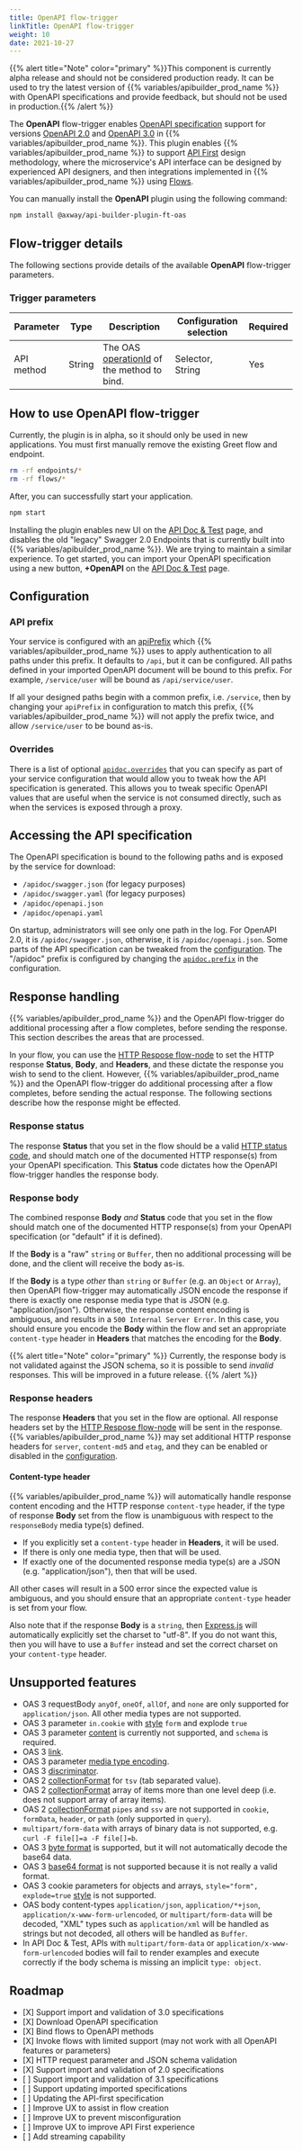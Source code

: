 ```yaml
---
title: OpenAPI flow-trigger
linkTitle: OpenAPI flow-trigger
weight: 10
date: 2021-10-27
---
```


{{% alert title="Note" color="primary" %}}This component is currently alpha release and should not be considered production ready. It can be used to try the latest version of {{% variables/apibuilder_prod_name %}} with OpenAPI specifications and provide feedback, but should not be used in production.{{% /alert %}}

The **OpenAPI** flow-trigger enables [OpenAPI specification](https://swagger.io/resources/open-api/) support for versions [OpenAPI 2.0](https://swagger.io/specification/v2/) and [OpenAPI 3.0](https://swagger.io/specification/) in {{% variables/apibuilder_prod_name %}}. This plugin enables {{% variables/apibuilder_prod_name %}} to support [API First](https://blog.axway.com/amplify-products/api-management/api-first-design) design methodology, where the microservice's API interface can be designed by experienced API designers, and then integrations implemented in {{% variables/apibuilder_prod_name %}} using [Flows](/docs/developer_guide/flows/).

You can manually install the **OpenAPI** plugin using the following command:

```bash
npm install @axway/api-builder-plugin-ft-oas
```

## Flow-trigger details

The following sections provide details of the available **OpenAPI** flow-trigger parameters.

### Trigger parameters

| Parameter | Type | Description | Configuration selection | Required |
| --- | --- | --- | --- | --- |
| API method | String | The OAS [operationId](https://swagger.io/specification/#operationObject) of the method to bind. | Selector, String | Yes |

## How to use OpenAPI flow-trigger

Currently, the plugin is in alpha, so it should only be used in new applications.  You must first manually remove the existing Greet flow and endpoint.

```bash
rm -rf endpoints/*
rm -rf flows/*
```

After, you can successfully start your application.

```bash
npm start
```

Installing the plugin enables new UI on the [API Doc & Test](/docs/developer_guide/console#api-doc-test-tab) page, and disables the old "legacy" Swagger 2.0 Endpoints that is currently built into {{% variables/apibuilder_prod_name %}}. We are trying to maintain a similar experience. To get started, you can import your OpenAPI specification using a new button, **+OpenAPI** on the [API Doc & Test](/docs/developer_guide/console#api-doc-test-tab) page.

## Configuration

### API prefix

Your service is configured with an [apiPrefix](/docs/developer_guide/project/configuration/project_configuration#apiprefix) which {{% variables/apibuilder_prod_name %}} uses to apply authentication to all paths under this prefix. It defaults to `/api`, but it can be configured. All paths defined in your imported OpenAPI document will be bound to this prefix. For example, `/service/user` will be bound as `/api/service/user`.

If all your designed paths begin with a common prefix, i.e. `/service`, then by changing your `apiPrefix` in configuration to match this prefix, {{% variables/apibuilder_prod_name %}} will not apply the prefix twice, and allow `/service/user` to be bound as-is.

### Overrides

There is a list of optional [`apidoc.overrides`](/docs/developer_guide/project/configuration/project_configuration#apidoc) that you can specify as part of your service configuration that would allow you to tweak how the API specification is generated. This allows you to tweak specific OpenAPI values that are useful when the service is not consumed directly, such as when the services is exposed through a proxy.

## Accessing the API specification

The OpenAPI specification is bound to the following paths and is exposed by the service for download:
* `/apidoc/swagger.json` (for legacy purposes)
* `/apidoc/swagger.yaml` (for legacy purposes)
* `/apidoc/openapi.json`
* `/apidoc/openapi.yaml`

On startup, administrators will see only one path in the log. For OpenAPI 2.0, it is `/apidoc/swagger.json`, otherwise, it is `/apidoc/openapi.json`. Some parts of the API specification can be tweaked from the [configuration](#configuration). The "/apidoc" prefix is configured by changing the [`apidoc.prefix`](/docs/developer_guide/project/configuration/project_configuration#apidoc) in the configuration.

<!-- TODO:
## Request handling
Describe what we do on an inbound request before hitting the flow. Write about what validation, massaging, coercing, response codes to expect and when.
-->

## Response handling

{{% variables/apibuilder_prod_name %}} and the OpenAPI flow-trigger do additional processing after a flow completes, before sending the response. This section describes the areas that are processed.

In your flow, you can use the [HTTP Respose flow-node](/docs/developer_guide/flows/flow_nodes/http_response_flow_node) to set the HTTP response **Status**, **Body**, and **Headers**, and these dictate the response you wish to send to the client.  However, {{% variables/apibuilder_prod_name %}} and the OpenAPI flow-trigger do additional processing after a flow completes, before sending the actual response. The following sections describe how the response might be effected.

### Response status

The response **Status** that you set in the flow should be a valid [HTTP status code](https://developer.mozilla.org/en-US/docs/Web/HTTP/Status), and should match one of the documented HTTP response(s) from your OpenAPI specification. This **Status** code dictates how the OpenAPI flow-trigger handles the response body.

### Response body

The combined response **Body** _and_ **Status** code that you set in the flow should match one of the documented HTTP response(s) from your OpenAPI specification (or "default" if it is defined).

If the **Body** is a "raw" `string` or `Buffer`, then no additional processing will be done, and the client will receive the body as-is.

If the **Body** is a type _other_ than `string` or `Buffer` (e.g. an `Object` or `Array`), then OpenAPI flow-trigger may automatically JSON encode the response if there is exactly one response media type that is JSON (e.g. "application/json"). Otherwise, the response content encoding is ambiguous, and results in a `500 Internal Server Error`. In this case, you should ensure you encode the **Body** within the flow and set an appropriate `content-type` header in **Headers** that matches the encoding for the **Body**.

{{% alert title="Note" color="primary" %}}
Currently, the response body is not validated against the JSON schema, so it is possible to send _invalid_ responses. This will be improved in a future release.
{{% /alert %}}

### Response headers

The response **Headers** that you set in the flow are optional.  All response headers set by the [HTTP Respose flow-node](/docs/developer_guide/flows/flow_nodes/http_response_flow_node) will be sent in the response. {{% variables/apibuilder_prod_name %}} may set additional HTTP response headers for `server`, `content-md5` and `etag`, and they can be enabled or disabled in the [configuration](/docs/developer_guide/project/configuration/project_configuration#http).

#### Content-type header

{{% variables/apibuilder_prod_name %}} will automatically handle response content encoding and the HTTP response `content-type` header, if the type of response **Body** set from the flow is unambiguous with respect to the `responseBody` media type(s) defined.

* If you explicitly set a `content-type` header in **Headers**, it will be used.
* If there is only one media type, then that will be used.
* If exactly one of the documented response media type(s) are a JSON (e.g. "application/json"), then that will be used.

All other cases will result in a 500 error since the expected value is ambiguous, and you should ensure that an appropriate `content-type` header is set from your flow.

Also note that if the response **Body** is a `string`, then [Express.js](https://expressjs.com) will automatically explicitly set the charset to "utf-8".  If you do not want this, then you will have to use a `Buffer` instead and set the correct charset on your `content-type` header.

## Unsupported features

* OAS 3 requestBody `anyOf`, `oneOf`, `allOf`, and `none` are only supported for `application/json`.  All other media types are not supported.
* OAS 3 parameter `in.cookie` with [style](https://github.com/OAI/OpenAPI-Specification/blob/main/versions/3.1.0.md#style-examples) `form` and explode `true`
* OAS 3 parameter [content](https://github.com/OAI/OpenAPI-Specification/blob/main/versions/3.1.0.md#parameterObject) is currently not supported, and `schema` is required.
* OAS 3 [link](https://github.com/OAI/OpenAPI-Specification/blob/main/versions/3.0.0.md#link-object).
* OAS 3 parameter [media type encoding](https://github.com/OAI/OpenAPI-Specification/blob/main/versions/3.0.0.md#encodingObject).
* OAS 3 [discriminator](https://github.com/OAI/OpenAPI-Specification/blob/main/versions/3.0.0.md#discriminatorObject).
* OAS 2 [collectionFormat](https://github.com/OAI/OpenAPI-Specification/blob/main/versions/2.0.md#fixed-fields-7) for `tsv` (tab separated value).
* OAS 2 [collectionFormat](https://github.com/OAI/OpenAPI-Specification/blob/main/versions/2.0.md#fixed-fields-7) array of items more than one level deep (i.e. does not support array of array items).
* OAS 2 [collectionFormat](https://github.com/OAI/OpenAPI-Specification/blob/main/versions/2.0.md#fixed-fields-7) `pipes` and `ssv` are not supported in `cookie`, `formData`, `header`, or `path` (only supported in `query`).
* `multipart/form-data` with arrays of binary data is not supported, e.g. `curl -F file[]=a -F file[]=b`.
* OAS 3 [byte format](https://github.com/OAI/OpenAPI-Specification/blob/main/versions/3.0.0.md#data-types) is supported, but it will not automatically decode the base64 data.
* OAS 3 [base64 format](https://github.com/OAI/OpenAPI-Specification/blob/main/versions/3.0.0.md#considerations-for-file-uploads) is not supported because it is not really a valid format.
* OAS 3 cookie parameters for objects and arrays, `style="form", explode=true` [style](https://github.com/OAI/OpenAPI-Specification/blob/main/versions/3.0.0.md#style-examples) is not supported.
* OAS body content-types `application/json`, `application/*+json`, `application/x-www-form-urlencoded`, or `multipart/form-data` will be decoded, "XML" types such as `application/xml` will be handled as strings but not decoded, all others will be handled as `Buffer`.
* In API Doc & Test, APIs with `multipart/form-data` or `application/x-www-form-urlencoded` bodies will fail to render examples and execute correctly if the body schema is missing an implicit `type: object`.

## Roadmap

* \[X] Support import and validation of 3.0 specifications
* \[X] Download OpenAPI specification
* \[X] Bind flows to OpenAPI methods
* \[X] Invoke flows with limited support (may not work with all OpenAPI features or parameters)
* \[X] HTTP request parameter and JSON schema validation
* \[X] Support import and validation of 2.0 specifications
* \[ ] Support import and validation of 3.1 specifications
* \[ ] Support updating imported specifications
* \[ ] Updating the API-first specification
* \[ ] Improve UX to assist in flow creation
* \[ ] Improve UX to prevent misconfiguration
* \[ ] Improve UX to improve API First experience
* \[ ] Add streaming capability
